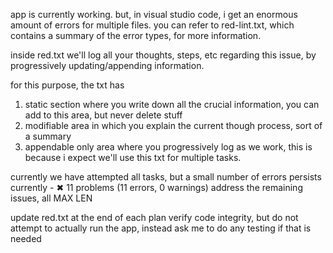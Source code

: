 app is currently working. 
but, in visual studio code, i get an enormous amount of errors for multiple files.
you can refer to red-lint.txt, which contains a summary of the error types, for more information.

inside red.txt we'll log all your thoughts, steps, etc regarding this issue, by progressively updating/appending information.

for this purpose, the txt has
1) static section where you write down all the crucial information, you can add to this area, but never delete stuff
2) modifiable area in which you explain the current though process, sort of a summary
3) appendable only area where you progressively log as we work, this is because i expect we'll use this txt for multiple tasks.

currently we have attempted all tasks, but a small number of errors persists
currently - ✖ 11 problems (11 errors, 0 warnings)
address the remaining issues, all MAX LEN

update red.txt at the end of each plan
verify code integrity, but do not attempt to actually run the app, instead ask me to do any testing if that is needed




